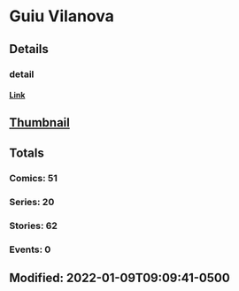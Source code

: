 # Guiu  Vilanova 
## Details
### detail
#### [Link](http://marvel.com/comics/creators/13236/guiu_vilanova?utm_campaign=apiRef&utm_source=225578a89fc76f3d20fbffda5d17a88d)
## [Thumbnail](http://i.annihil.us/u/prod/marvel/i/mg/b/40/image_not_available.jpg)
## Totals
### Comics: 51
### Series: 20
### Stories: 62
### Events: 0
## Modified: 2022-01-09T09:09:41-0500